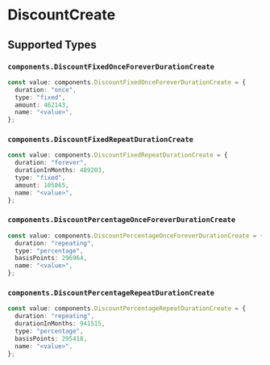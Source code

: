# DiscountCreate


## Supported Types

### `components.DiscountFixedOnceForeverDurationCreate`

```typescript
const value: components.DiscountFixedOnceForeverDurationCreate = {
  duration: "once",
  type: "fixed",
  amount: 462143,
  name: "<value>",
};
```

### `components.DiscountFixedRepeatDurationCreate`

```typescript
const value: components.DiscountFixedRepeatDurationCreate = {
  duration: "forever",
  durationInMonths: 489203,
  type: "fixed",
  amount: 105865,
  name: "<value>",
};
```

### `components.DiscountPercentageOnceForeverDurationCreate`

```typescript
const value: components.DiscountPercentageOnceForeverDurationCreate = {
  duration: "repeating",
  type: "percentage",
  basisPoints: 296964,
  name: "<value>",
};
```

### `components.DiscountPercentageRepeatDurationCreate`

```typescript
const value: components.DiscountPercentageRepeatDurationCreate = {
  duration: "repeating",
  durationInMonths: 941515,
  type: "percentage",
  basisPoints: 295418,
  name: "<value>",
};
```


